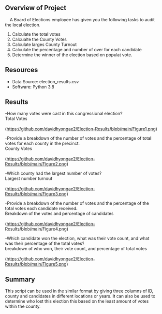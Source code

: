 ## Overview of Project 
    A Board of Elections employee has given you the following tasks to audit the local election.

1. Calculate the total votes
2. Calcualte the County Votes
3. Calculate larges County Turnout
4. Calculate the percentage and number of over for each candidate
5. Determine the winner of the election based on populat vote.


## Resources
- Data Source: election_results.csv
- Software: Python 3.8

## Results 
-How many votes were cast in this congressional election?
</br> Total Votes </br>
</br> (https://github.com/davidhyongae2/Election-Results/blob/main/Figure1.png) </br>

-Provide a breakdown of the number of votes and the percentage of total votes for each county in the precinct.
</br> County Votes </br>
</br> (https://github.com/davidhyongae2/Election-Results/blob/main/Figure2.png) </br>

-Which county had the largest number of votes?
</br> Largest number turnout  </br>
</br> (https://github.com/davidhyongae2/Election-Results/blob/main/Figure3.png) </br>

-Provide a breakdown of the number of votes and the percentage of the total votes each candidate received.
</br> Breakdown of the votes and percentage of candidates  </br>
</br> (https://github.com/davidhyongae2/Election-Results/blob/main/Figure4.png) </br>

-Which candidate won the election, what was their vote count, and what was their percentage of the total votes?
<br> breakdown of who won, their vote count, and percentage of total votes </br>
</br> (https://github.com/davidhyongae2/Election-Results/blob/main/Figure5.png) </br>
 
## Summary
This script can be used in the similar format by giving three columns of ID, county and candidates in different locations or years.
It can also be used to determine who lost this election this based on the least amount of votes within the county. 
